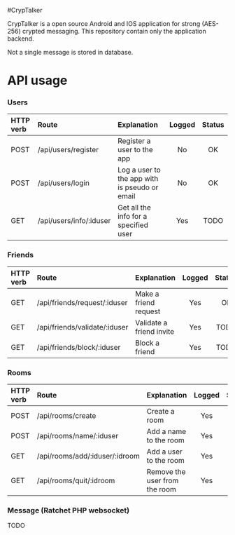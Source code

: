 #CrypTalker

CrypTalker is a open source Android and IOS application for strong (AES-256) crypted messaging. This repository contain only the application backend.

Not a single message is stored in database.

# API usage

### Users
| HTTP verb | Route                             | Explanation                                    | Logged | Status |
|:----------|:----------------------------------|:-----------------------------------------------|:------:|:------:|
| POST      | /api/users/register               | Register a user to the app                     | No     | OK     |
| POST      | /api/users/login                  | Log a user to the app with is pseudo or email  | No     | OK     |
| GET       | /api/users/info/:iduser           | Get all the info for a specified user          | Yes    | TODO   | 

### Friends
| HTTP verb | Route                             | Explanation                                    | Logged | Status |
|:----------|:----------------------------------|:-----------------------------------------------|:------:|:------:|
| GET       | /api/friends/request/:iduser      | Make a friend request                          | Yes    | Ok     |
| GET       | /api/friends/validate/:iduser     | Validate a friend invite                       | Yes    | TODO   |
| GET       | /api/friends/block/:iduser        | Block a friend                                 | Yes    | TODO   |

### Rooms
| HTTP verb | Route                             | Explanation                                    | Logged | Status |
|:----------|:----------------------------------|:-----------------------------------------------|:------:|:------:|
| POST      | /api/rooms/create                 | Create a room                                  | Yes    | TODO   |
| POST      | /api/rooms/name/:iduser           | Add a name to the room                         | Yes    | TODO   |
| GET       | /api/rooms/add/:iduser/:idroom    | Add a user to the room                         | Yes    | TODO   |
| GET       | /api/rooms/quit/:idroom           | Remove the user from the room                  | Yes    | TODO   |

### Message (Ratchet PHP websocket)
TODO

